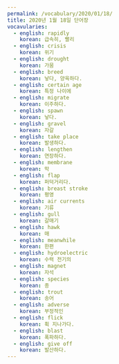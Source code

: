 ```yaml
---
permalink: /vocabulary/2020/01/18/
title: 2020년 1월 18일 단어장
vocavularies:
  - english: rapidly
    korean: 급속히, 빨리
  - english: crisis
    korean: 위기
  - english: drought
    korean: 가뭄
  - english: breed
    korean: 낳다, 양육하다.
  - english: certain age
    korean: 특정 나이에
  - english: migrate
    korean: 이주하다.
  - english: spawn
    korean: 낳다.
  - english: gravel
    korean: 자갈
  - english: take place
    korean: 발생하다.
  - english: lengthen
    korean: 연장하다.
  - english: membrane
    korean: 막
  - english: flap
    korean: 퍼덕거리다.
  - english: breast stroke
    korean: 평영
  - english: air currents
    korean: 기류
  - english: gull
    korean: 갈매기
  - english: hawk
    korean: 매
  - english: meanwhile
    korean: 한편
  - english: hydroelectric
    korean: 수력 전기의
  - english: magnet
    korean: 자석
  - english: species
    korean: 종
  - english: trout
    korean: 송어
  - english: adverse
    korean: 부정적인
  - english: flick
    korean: 휙 지나가다.
  - english: blast
    korean: 폭파하다.
  - english: give off
    korean: 발산하다.
---
```

